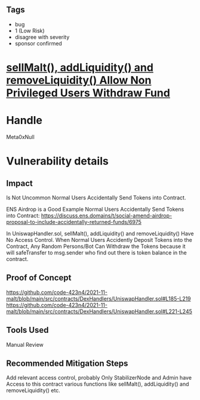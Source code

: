 ## Tags

- bug
- 1 (Low Risk)
- disagree with severity
- sponsor confirmed

# [sellMalt(), addLiquidity() and removeLiquidity() Allow Non Privileged Users Withdraw Fund](https://github.com/code-423n4/2021-11-malt-findings/issues/120) 

# Handle

Meta0xNull


# Vulnerability details

## Impact
Is Not Uncommon Normal Users Accidentally Send Tokens into Contract.

ENS Airdrop is a Good Example Normal Users Accidentally Send Tokens into Contract:
https://discuss.ens.domains/t/social-amend-airdrop-proposal-to-include-accidentally-returned-funds/6975

In UniswapHandler.sol, sellMalt(), addLiquidity() and removeLiquidity() Have No Access Control. When Normal Users Accidently Deposit Tokens into the Contract, Any Random Persons/Bot Can Withdraw the Tokens because it will safeTransfer to msg.sender who find out there is token balance in the contract.

## Proof of Concept
https://github.com/code-423n4/2021-11-malt/blob/main/src/contracts/DexHandlers/UniswapHandler.sol#L185-L219
https://github.com/code-423n4/2021-11-malt/blob/main/src/contracts/DexHandlers/UniswapHandler.sol#L221-L245

## Tools Used
Manual Review

## Recommended Mitigation Steps
Add relevant access control, probably Only StabilizerNode and Admin have Access to this contract various functions like sellMalt(), addLiquidity() and removeLiquidity() etc.


